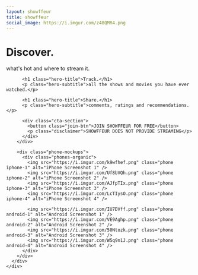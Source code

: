```yaml
---
layout: showffeur
title: showffeur
social_image: https://i.imgur.com/z48QMR4.png
---
```


  <main id="main" tabindex="-1">
    <div class="hero-section">
      <div class="hero-content">
        <div class="hero-text">
          <h1 class="hero-title">Discover.</h1>
          <p class="hero-subtitle">what's hot and where to stream it.</p>
          
          <h1 class="hero-title">Track.</h1>
          <p class="hero-subtitle">all the shows and movies you have ever watched.</p>
          
          <h1 class="hero-title">Share.</h1>
          <p class="hero-subtitle">comments, ratings and recommendations.</p>
          
          <div class="cta-section">
            <button class="join-btn">JOIN SHOWFFEUR FOR FREE</button>
            <p class="disclaimer">SHOWFFEUR DOES NOT PROVIDE STREAMING</p>
          </div>
        </div>
        
        <div class="phone-mockups">
          <div class="phones-organic">
            <img src="https://i.imgur.com/k9wfhef.png" class="phone iphone-1" alt="iPhone Screenshot 1" />
            <img src="https://i.imgur.com/Uf8bVQh.png" class="phone iphone-2" alt="iPhone Screenshot 2" />
            <img src="https://i.imgur.com/AJfpTIx.png" class="phone iphone-3" alt="iPhone Screenshot 3" />
            <img src="https://i.imgur.com/LcTIysO.png" class="phone iphone-4" alt="iPhone Screenshot 4" />
            
            <img src="https://i.imgur.com/IU7DVff.png" class="phone android-1" alt="Android Screenshot 1" />
            <img src="https://i.imgur.com/VE9Aghp.png" class="phone android-2" alt="Android Screenshot 2" />
            <img src="https://i.imgur.com/50Ntozk.png" class="phone android-3" alt="Android Screenshot 3" />
            <img src="https://i.imgur.com/W5q9n1J.png" class="phone android-4" alt="Android Screenshot 4" />
          </div>
        </div>
      </div>
    </div>
  </main>
